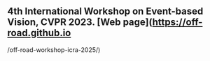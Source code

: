 ## 4th International Workshop on Event-based Vision, CVPR 2023. [Web page](https://off-road.github.io
/off-road-workshop-icra-2025/)
